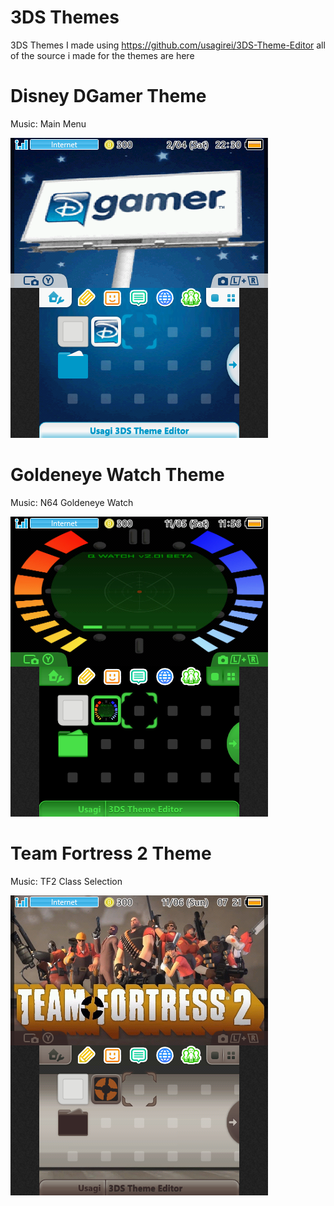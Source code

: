 # 3DS Themes

3DS Themes I made using https://github.com/usagirei/3DS-Theme-Editor
all of the source i made for the themes are here

# Disney DGamer Theme

Music: Main Menu

![github image](https://github.com/duck2469/3DS-Themes/blob/main/Themes/DGamer/main/preview.png)

# Goldeneye Watch Theme

Music: N64 Goldeneye Watch

![github image](https://github.com/duck2469/3DS-Themes/blob/main/Themes/GoldeneyeWatch/MainThem/preview.png)

# Team Fortress 2 Theme

Music: TF2 Class Selection

![github image](https://github.com/duck2469/3DS-Themes/blob/main/Themes/TF2/MainThing/preview.png)

